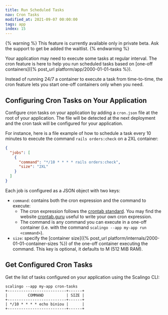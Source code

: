 ```yaml
---
title: Run Scheduled Tasks
nav: Cron Tasks
modified_at: 2021-09-07 00:00:00
tags: app
index: 15
---
```


{% warning %} This feature is currently available only in private beta. Ask the support to get be added the waitlist. {% endwarning %}

Your application may need to execute some tasks at regular interval. The cron feature is here to help you run scheduled tasks based on [one-off containers]({% post_url platform/app/2000-01-01-tasks %}).

Instead of running 24/7 a container to execute a task from time-to-time, the cron feature lets you start one-off containers only when you need.

## Configuring Cron Tasks on Your Application

Configure cron tasks on your application by adding a `cron.json` file at the root of your application. The file will be detected at the next deployment and the cron task will be configured for your application.

For instance, here is a file example of how to schedule a task every 10 minutes to execute the command `rails orders:check` on a 2XL container:

```json
{
  "jobs": [
    {
      "command": "*/10 * * * * rails orders:check",
      "size": "2XL"
    }
  ]
}
```

Each job is configured as a JSON object with two keys:
- `command`: contains both the cron expression and the command to execute:
  - The cron expression follows the [crontab standard](https://en.wikipedia.org/wiki/Cron#CRON_expression). You may find the website [crontab.guru](https://crontab.guru/#*/10_*_*_*_*) useful to write your own cron expression.
  - The command is any command you can execute in a one-off container (i.e. with the command `scalingo --app my-app run <command>`).
- `size`: specify the [container size]({% post_url platform/internals/2000-01-01-container-sizes %}) of the one-off container executing the command. This key is optional, it defaults to M (512 MiB RAM).

## Get Configured Cron Tasks

Get the list of tasks configured on your application using the Scalingo CLI:

```
scalingo --app my-app cron-tasks
+--------------------------+------+
|         COMMAND          | SIZE |
+--------------------------+------+
| */10 * * * * echo biniou |      |
+--------------------------+------+
```
